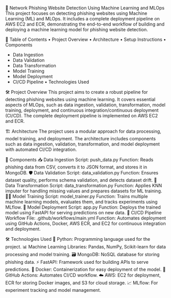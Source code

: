 🚀 Network Phishing Website Detection Using Machine Learning and MLOps
This project focuses on detecting phishing websites using Machine Learning (ML) and MLOps. It includes a complete deployment pipeline on AWS EC2 and ECR, demonstrating the end-to-end workflow of building and deploying a machine learning model for phishing website detection.

📖 Table of Contents
•	Project Overview
•	Architecture
•	Setup Instructions
•	Components
  - Data Ingestion
  - Data Validation
  - Data Transformation
  - Model Training
  - Model Deployment
  - CI/CD Pipeline
•	Technologies Used

🛠 Project Overview
This project aims to create a robust pipeline for detecting phishing websites using machine learning. It covers essential aspects of MLOps, such as data ingestion, validation, transformation, model training, deployment, and continuous integration/continuous deployment (CI/CD). The complete deployment pipeline is implemented on AWS EC2 and ECR.


🏗️ Architecture
The project uses a modular approach for data processing, model training, and deployment. The architecture includes components such as data ingestion, validation, transformation, and model deployment with automated CI/CD integration.

🔧 Components
📥 Data Ingestion
Script: push_data.py
Function: Reads phishing data from CSV, converts it to JSON format, and stores it in MongoDB.
🛡️ Data Validation
Script: data_validation.py
Function: Ensures dataset quality, performs schema validation, and detects dataset drift.
🔄 Data Transformation
Script: data_transformation.py
Function: Applies KNN imputer for handling missing values and prepares datasets for ML training.
🧑‍💻 Model Training
Script: model_trainer.py
Function: Trains multiple machine learning models, evaluates them, and tracks experiments using MLflow.
🚀 Model Deployment
Script: app.py
Function: Deploys the trained model using FastAPI for serving predictions on new data.
🔄 CI/CD Pipeline
Workflow File: .github/workflows/main.yml
Function: Automates deployment using GitHub Actions, Docker, AWS ECR, and EC2 for continuous integration and deployment.


🛠 Technologies Used
🐍 Python: Programming language used for the project.
📊 Machine Learning Libraries: Pandas, NumPy, Scikit-learn for data processing and model training.
🗃️ MongoDB: NoSQL database for storing phishing data.
⚡ FastAPI: Framework used for building APIs to serve predictions.
🐳 Docker: Containerization for easy deployment of the model.
🔧 GitHub Actions: Automates CI/CD workflow.
☁️ AWS: EC2 for deployment, ECR for storing Docker images, and S3 for cloud storage.
📈 MLflow: For experiment tracking and model management.
